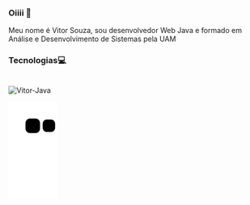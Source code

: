 ### Oiiii 👋

Meu nome é Vitor Souza, sou desenvolvedor Web Java e formado em Análise e Desenvolvimento de Sistemas pela UAM 

### Tecnologias💻

<div style="display: inline-block"><br>
    <img align="center" alt="Vitor-Java" height="30" width="40" rc="https://cdn.jsdelivr.net/gh/devicons/devicon/icons/java/java-original.svg"/>

![Snake animation](https://github.com/vsouzx/vsouzx/blob/output/github-contribution-grid-snake.svg)

